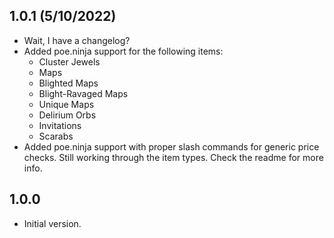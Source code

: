 ## 1.0.1 (5/10/2022)

- Wait, I have a changelog?
- Added poe.ninja support for the following items:
  - Cluster Jewels
  - Maps
  - Blighted Maps
  - Blight-Ravaged Maps
  - Unique Maps
  - Delirium Orbs
  - Invitations
  - Scarabs
- Added poe.ninja support with proper slash commands for generic price checks. Still working through the item types. Check the readme for more info.

## 1.0.0

- Initial version.
